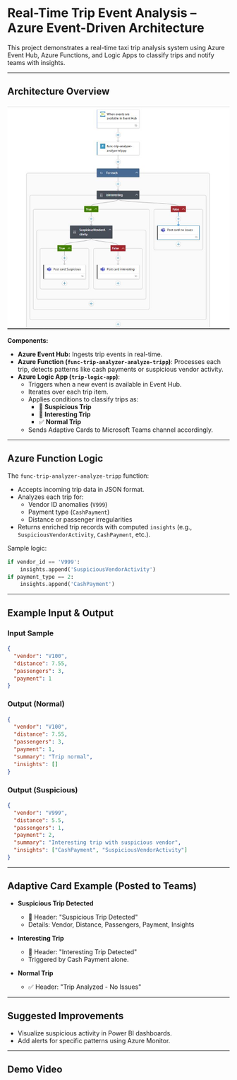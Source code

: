 # Real-Time Trip Event Analysis – Azure Event-Driven Architecture

This project demonstrates a real-time taxi trip analysis system using Azure Event Hub, Azure Functions, and Logic Apps to classify trips and notify teams with insights.

---

## Architecture Overview

![Architecture Diagram](https://github.com/alkh0115/cst8917-lab4/blob/main/logicapp-workflow-screenshot.JPG?raw=true)


**Components:**

- **Azure Event Hub:** Ingests trip events in real-time.
- **Azure Function (`func-trip-analyzer-analyze-tripp`)**: Processes each trip, detects patterns like cash payments or suspicious vendor activity.
- **Azure Logic App (`trip-logic-app`)**: 
  - Triggers when a new event is available in Event Hub.
  - Iterates over each trip item.
  - Applies conditions to classify trips as:
    - 🔴 **Suspicious Trip**
    - 🚨 **Interesting Trip**
    - ✅ **Normal Trip**
  - Sends Adaptive Cards to Microsoft Teams channel accordingly.

---

## Azure Function Logic

The `func-trip-analyzer-analyze-tripp` function:
- Accepts incoming trip data in JSON format.
- Analyzes each trip for:
  - Vendor ID anomalies (`V999`)
  - Payment type (`CashPayment`)
  - Distance or passenger irregularities
- Returns enriched trip records with computed `insights` (e.g., `SuspiciousVendorActivity`, `CashPayment`, etc.).

Sample logic:
```python
if vendor_id == 'V999':
    insights.append('SuspiciousVendorActivity')
if payment_type == 2:
    insights.append('CashPayment')
```

---

## Example Input & Output

### Input Sample
```json
{
  "vendor": "V100",
  "distance": 7.55,
  "passengers": 3,
  "payment": 1
}
```

### Output (Normal)
```json
{
  "vendor": "V100",
  "distance": 7.55,
  "passengers": 3,
  "payment": 1,
  "summary": "Trip normal",
  "insights": []
}
```

### Output (Suspicious)
```json
{
  "vendor": "V999",
  "distance": 5.5,
  "passengers": 1,
  "payment": 2,
  "summary": "Interesting trip with suspicious vendor",
  "insights": ["CashPayment", "SuspiciousVendorActivity"]
}
```

---

## Adaptive Card Example (Posted to Teams)

- **Suspicious Trip Detected**
  - 🔴 Header: "Suspicious Trip Detected"
  - Details: Vendor, Distance, Passengers, Payment, Insights

- **Interesting Trip**
  - 🚨 Header: "Interesting Trip Detected"
  - Triggered by Cash Payment alone.

- **Normal Trip**
  - ✅ Header: "Trip Analyzed - No Issues"

---

## Suggested Improvements

- Visualize suspicious activity in Power BI dashboards.
- Add alerts for specific patterns using Azure Monitor.

---

## Demo Video




